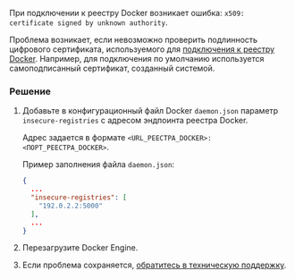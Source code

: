 При подключении к реестру Docker возникает ошибка: `x509: certificate signed by unknown authority`.

Проблема возникает, если невозможно проверить подлинность цифрового сертификата, используемого для [подключения к реестру Docker](/ru/kubernetes/k8s/connect/docker-registry). Например, для подключения по умолчанию используется самоподписанный сертификат, созданный системой.

### Решение

1. Добавьте в конфигурационный файл Docker `daemon.json` параметр `insecure-registries` с адресом эндпоинта реестра Docker.

   Адрес задается в формате `<URL_РЕЕСТРА_DOCKER>:<ПОРТ_РЕЕСТРА_DOCKER>`.

   Пример заполнения файла `daemon.json`:

   ```json
   {
     ...
     "insecure-registries": [
       "192.0.2.2:5000"
     ],
     ...
   }
   ```
       
1. Перезагрузите Docker Engine.
1. Если проблема сохраняется, [обратитесь в техническую поддержку](/ru/contacts). 